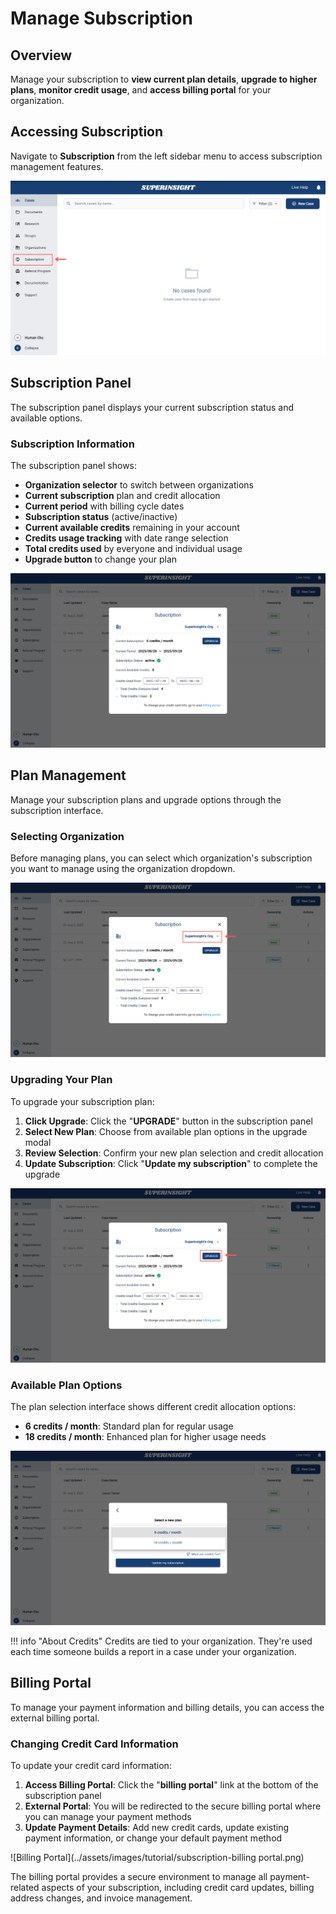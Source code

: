 # Manage Subscription

## Overview

Manage your subscription to **view current plan details**, **upgrade to higher plans**, **monitor credit usage**, and **access billing portal** for your organization.

## Accessing Subscription

Navigate to **Subscription** from the left sidebar menu to access subscription management features.

![Subscription Page](../assets/images/tutorial/subscription-page.png)

## Subscription Panel

The subscription panel displays your current subscription status and available options.

### Subscription Information

The subscription panel shows:

- **Organization selector** to switch between organizations
- **Current subscription** plan and credit allocation
- **Current period** with billing cycle dates
- **Subscription status** (active/inactive)
- **Current available credits** remaining in your account
- **Credits usage tracking** with date range selection
- **Total credits used** by everyone and individual usage
- **Upgrade button** to change your plan

![Subscription Panel](../assets/images/tutorial/subscription-panel.png)

## Plan Management

Manage your subscription plans and upgrade options through the subscription interface.

### Selecting Organization

Before managing plans, you can select which organization's subscription you want to manage using the organization dropdown.

![Select Organization](../assets/images/tutorial/subscription-select-org.png)

### Upgrading Your Plan

To upgrade your subscription plan:

1. **Click Upgrade**: Click the "**UPGRADE**" button in the subscription panel
2. **Select New Plan**: Choose from available plan options in the upgrade modal
3. **Review Selection**: Confirm your new plan selection and credit allocation
4. **Update Subscription**: Click "**Update my subscription**" to complete the upgrade

![Subscription Upgrade](../assets/images/tutorial/subscription-upgrade.png)

### Available Plan Options

The plan selection interface shows different credit allocation options:

- **6 credits / month**: Standard plan for regular usage
- **18 credits / month**: Enhanced plan for higher usage needs

![Plan Selection](../assets/images/tutorial/subscription-plan.png)

!!! info "About Credits"
    Credits are tied to your organization. They're used each time someone builds a report in a case under your organization.

## Billing Portal

To manage your payment information and billing details, you can access the external billing portal.

### Changing Credit Card Information

To update your credit card information:

1. **Access Billing Portal**: Click the "**billing portal**" link at the bottom of the subscription panel
2. **External Portal**: You will be redirected to the secure billing portal where you can manage your payment methods
3. **Update Payment Details**: Add new credit cards, update existing payment information, or change your default payment method

![Billing Portal](../assets/images/tutorial/subscription-billing portal.png)

The billing portal provides a secure environment to manage all payment-related aspects of your subscription, including credit card updates, billing address changes, and invoice management. 
